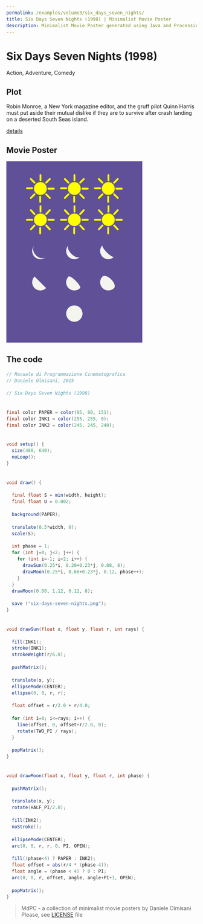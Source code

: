 ```yaml
---
permalink: /examples/volume3/six_days_seven_nights/
title: Six Days Seven Nights (1998) | Minimalist Movie Poster
description: Minimalist Movie Poster generated using Java and Processing.
---
```


# Six Days Seven Nights (1998)

Action, Adventure, Comedy

## Plot
Robin Monroe, a New York magazine editor, and the gruff pilot Quinn Harris must put aside their mutual dislike if they are to survive after crash landing on a deserted South Seas island.

[details](https://www.imdb.com/title/tt0120828/)

## Movie Poster
<img src="six-days-seven-nights.png"  width="360px" title="Six Days Seven Nights">


## The code
```java
// Manuale di Programmazione Cinematografica
// Daniele Olmisani, 2015

// Six Days Seven Nights (1998)


final color PAPER = color(95, 80, 151);
final color INK1 = color(255, 255, 0);
final color INK2 = color(245, 245, 240);


void setup() {
  size(480, 640);
  noLoop();
}


void draw() {
  
  final float S = min(width, height);
  final float U = 0.002;
  
  background(PAPER);
  
  translate(0.5*width, 0);
  scale(S);
  
  int phase = 1;
  for (int j=0; j<2; j++) {
    for (int i=-1; i<2; i++) {
      drawSun(0.25*i, 0.20+0.23*j, 0.08, 8);
      drawMoon(0.25*i, 0.66+0.23*j, 0.12, phase++);
    }
  }
  drawMoon(0.00, 1.12, 0.12, 8);
  
  save ("six-days-seven-nights.png");
}


void drawSun(float x, float y, float r, int rays) {
  
  fill(INK1);
  stroke(INK1);
  strokeWeight(r/6.0);
  
  pushMatrix();
  
  translate(x, y);
  ellipseMode(CENTER);
  ellipse(0, 0, r, r);
  
  float offset = r/2.0 + r/4.0;
  
  for (int i=0; i<=rays; i++) {
    line(offset, 0, offset+r/2.0, 0);
    rotate(TWO_PI / rays);
  }
  
  popMatrix();
}


void drawMoon(float x, float y, float r, int phase) {
  
  pushMatrix();
  
  translate(x, y);
  rotate(HALF_PI/2.0);
  
  fill(INK2);
  noStroke();
  
  ellipseMode(CENTER);
  arc(0, 0, r, r, 0, PI, OPEN);
    
  fill((phase<4) ? PAPER : INK2);
  float offset = abs(r/4 * (phase-4));
  float angle = (phase < 4) ? 0 : PI;
  arc(0, 0, r, offset, angle, angle+PI+1, OPEN);
  
  popMatrix();
}

```

> MdPC - a collection of minimalist movie posters
> by Daniele Olmisani
> Please, see [LICENSE](../../../LICENSE) file
